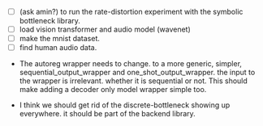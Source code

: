 <!-- to do list -->
- [ ] (ask amin?) to run the rate-distortion experiment with the symbolic bottleneck library.
- [ ] load vision transformer and audio model (wavenet)
- [ ] make the mnist dataset.
- [ ] find human audio data.

- The autoreg wrapper needs to change. to a more generic, simpler, sequential_output_wrapper and one_shot_output_wrapper.
the input to the wrapper is irrelevant. whether it is sequential or not.
This should make adding a decoder only model wrapper simple too. 

- I think we should get rid of the discrete-bottleneck showing up everywhere. it should be part of the backend library.
